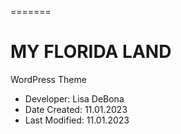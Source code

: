 =======
# MY FLORIDA LAND
WordPress Theme

* Developer: Lisa DeBona
* Date Created: 11.01.2023
* Last Modified: 11.01.2023
